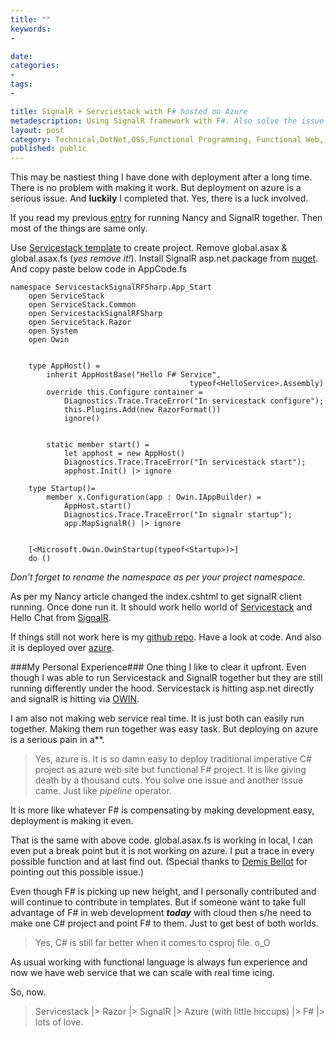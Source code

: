 ```yaml
---
title: ""
keywords:
- 

date: 
categories:
- 
tags:
- 

title: SignalR + Servciestack with F# hosted on Azure
metadescription: Using SignalR framework with F#. Also solve the issue of Dynamic with F#. That is running along side with web service framework Servicestack. 
layout: post
category: Technical,DotNet,OSS,Functional Programming, Functional Web, Web, Azure
published: public
---
```


This may be nastiest thing I have done with deployment after a long time. There is no problem with making it work. But deployment on azure is a serious issue. And **luckily** I completed that. Yes, there is a luck involved.  

 

If you read my previous [entry](/2014/03/signalr-nancy-azure-with-fsharp/) for running Nancy and SignalR together. Then most of the things are same only.

Use [Servicestack template](http://visualstudiogallery.msdn.microsoft.com/278caff1-917a-4ac1-a552-e5a2ce0f6e1f) to create project. Remove global.asax & global.asax.fs (*yes remove it!*). Install SignalR asp.net package from [nuget](www.nuget.org/packages/Microsoft.AspNet.SignalR/). And copy paste below code in AppCode.fs

	namespace ServicestackSignalRFSharp.App_Start
	    open ServiceStack
	    open ServiceStack.Common
	    open ServicestackSignalRFSharp
	    open ServiceStack.Razor
	    open System
	    open Owin
	
	
	    type AppHost() = 
	        inherit AppHostBase("Hello F# Service", 
	                                        typeof<HelloService>.Assembly)
	        override this.Configure container =
	            Diagnostics.Trace.TraceError("In servicestack configure");
	            this.Plugins.Add(new RazorFormat())
	            ignore()
	
	       
	        static member start() = 
	            let apphost = new AppHost()
	            Diagnostics.Trace.TraceError("In servicestack start");
	            apphost.Init() |> ignore
	
	    type Startup()=
	        member x.Configuration(app : Owin.IAppBuilder) = 
	            AppHost.start()
	            Diagnostics.Trace.TraceError("In signalr startup");
	            app.MapSignalR() |> ignore        
	
	
	    [<Microsoft.Owin.OwinStartup(typeof<Startup>)>]
	    do ()


*Don't forget to rename the namespace as per your project namespace.*

As per my Nancy article changed the index.cshtml to get signalR client running. Once done run it. It should work hello world of [Servicestack](http://servicestack.net) and Hello Chat from [SignalR](http://signalr.net). 

If things still not work here is my [github repo](https://github.com/kunjee17/ServicestackSignalRFSharp/). Have a look at code. And also it is deployed over [azure](http://servicestacksignalrfsharp.azurewebsites.net/).

###My Personal Experience###
One thing I like to clear it upfront. Even though I was able to run Servicestack and SignalR together but they are still running differently under the hood. Servicestack is hitting asp.net directly and signalR is hitting via [OWIN](http://owin.org/). 

I am also not making web service real time. It is just both can easily run together. Making them run together was easy task. But deploying on azure is a serious pain in a**. 

> Yes, azure is. It is so damn easy to deploy traditional imperative C# project as azure web site but functional F# project. It is like giving death by a thousand cuts. You solve one issue and another issue came. Just like *pipeline* operator. 

It is more like whatever F# is compensating by making development easy, deployment is making it even. 

That is the same with above code. global.asax.fs is working in local, I can even put a break point but it is not working on azure. I put a trace in every possible function and at last find out. (Special thanks to [Demis Bellot](https://twitter.com/demisbellot) for pointing out this possible issue.) 

Even though F# is picking up new height, and I personally contributed and will continue to contribute in templates. But if someone want to take full advantage of F# in web development ***today*** with cloud then s/he need to make one C# project and point F# to them. Just to get best of both worlds. 

> Yes, C# is still far better when it comes to csproj file. o_O

As usual working with functional language is always fun experience and now we have web service that we can scale with real time icing.

So, now. 

> Servicestack |> Razor |> SignalR |> Azure (with little hiccups) |> F# |> lots of love.